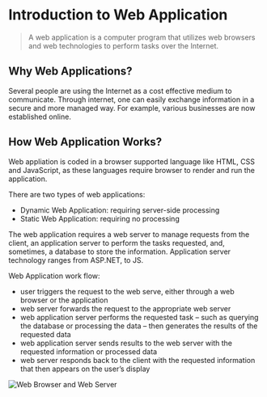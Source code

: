 # Introduction to Web Application

> A web application is a computer program that utilizes web browsers and web technologies to perform tasks over the Internet.

## Why Web Applications?

Several people are using the Internet as a cost effective medium to communicate. Through internet, one can easily exchange information in a secure and more managed way. For example, various businesses are now established online.

## How Web Application Works?

Web appliation is coded in a browser supported language like HTML, CSS and JavaScript, as these languages require browser to render and run the application.

There are two types of web applications:
- Dynamic Web Application: requiring server-side processing
- Static Web Application: requiring no processing

The web application requires a web server to manage requests from the client, an application server to perform the tasks requested, and, sometimes, a database to store the information. Application server technology ranges from ASP.NET, to JS.

Web Application work flow:
- user triggers the request to the web serve, either through a web browser or the application
- web server forwards the request to the appropriate web server
- web application server performs the requested task – such as querying the database or processing the data – then generates the results of the requested data
- web application server sends results to the web server with the requested information or processed data
- web server responds back to the client with the requested information that then appears on the user’s display


![Web Browser and Web Server](/images/web-browser-and-web-server.svg)